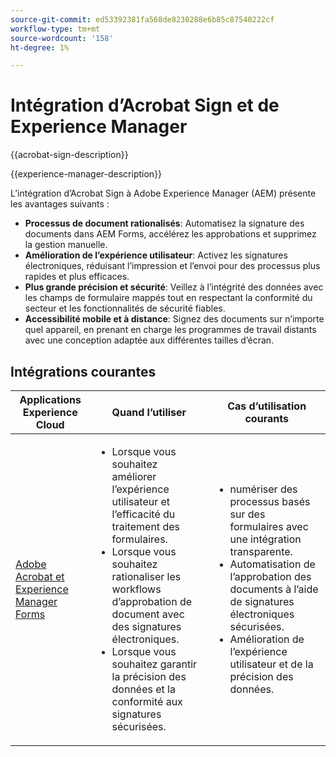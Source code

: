 ```yaml
---
source-git-commit: ed53392381fa568de8230288e6b85c87540222cf
workflow-type: tm+mt
source-wordcount: '158'
ht-degree: 1%

---
```



# Intégration d’Acrobat Sign et de Experience Manager

{{acrobat-sign-description}}

{{experience-manager-description}}

L’intégration d’Acrobat Sign à Adobe Experience Manager (AEM) présente les avantages suivants :

+ **Processus de document rationalisés**: Automatisez la signature des documents dans AEM Forms, accélérez les approbations et supprimez la gestion manuelle.
+ **Amélioration de l’expérience utilisateur**: Activez les signatures électroniques, réduisant l’impression et l’envoi pour des processus plus rapides et plus efficaces.
+ **Plus grande précision et sécurité**: Veillez à l’intégrité des données avec les champs de formulaire mappés tout en respectant la conformité du secteur et les fonctionnalités de sécurité fiables.
+ **Accessibilité mobile et à distance**: Signez des documents sur n’importe quel appareil, en prenant en charge les programmes de travail distants avec une conception adaptée aux différentes tailles d’écran.

## Intégrations courantes

<table>
    <thead>
        <tr>
            <th>Applications Experience Cloud</th>
            <th>Quand l’utiliser</th>
            <th>Cas d’utilisation courants</th>
        </tr>
    </thead>
    <tbody>
        <tr>
            <td>
                <a href="/docs/experience-manager-learn/forms/forms-and-sign/introduction.html" target="_blank" rel="referrer">Adobe Acrobat et Experience Manager Forms</a>
            </td>
            <td>
                <ul>
                    <li>Lorsque vous souhaitez améliorer l’expérience utilisateur et l’efficacité du traitement des formulaires.</li>
                    <li>Lorsque vous souhaitez rationaliser les workflows d’approbation de document avec des signatures électroniques.</li>
                    <li>Lorsque vous souhaitez garantir la précision des données et la conformité aux signatures sécurisées.</li>
                </ul>
            </td>
            <td>
                <ul>
                    <li>numériser des processus basés sur des formulaires avec une intégration transparente.</li>
                    <li>Automatisation de l’approbation des documents à l’aide de signatures électroniques sécurisées.</li>
                    <li>Amélioration de l’expérience utilisateur et de la précision des données.</li>
                </ul>
            </td>
        </tr>
    </tbody>
</table>
